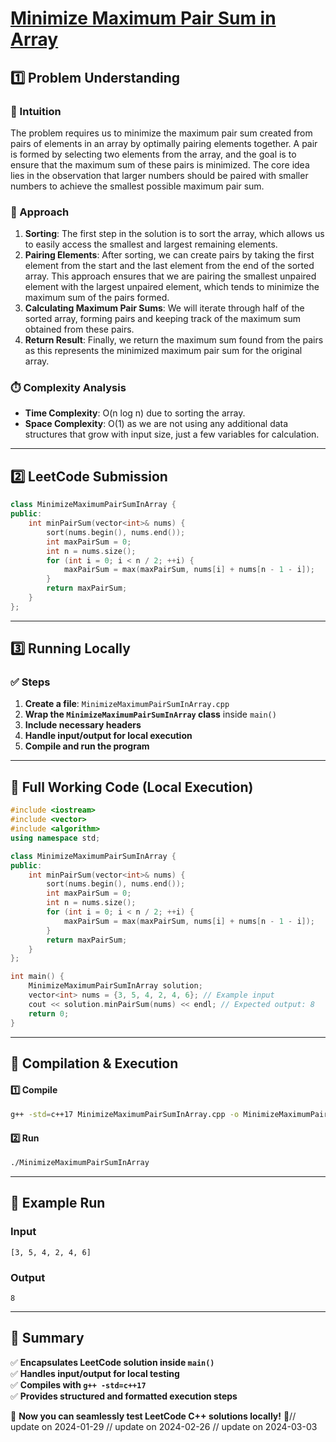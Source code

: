# **[Minimize Maximum Pair Sum in Array](https://leetcode.com/problems/minimize-maximum-pair-sum-in-array/description/)**  

## **1️⃣ Problem Understanding**  
### **📌 Intuition**  
The problem requires us to minimize the maximum pair sum created from pairs of elements in an array by optimally pairing elements together. A pair is formed by selecting two elements from the array, and the goal is to ensure that the maximum sum of these pairs is minimized. The core idea lies in the observation that larger numbers should be paired with smaller numbers to achieve the smallest possible maximum pair sum.

### **🚀 Approach**  
1. **Sorting**: The first step in the solution is to sort the array, which allows us to easily access the smallest and largest remaining elements.
2. **Pairing Elements**: After sorting, we can create pairs by taking the first element from the start and the last element from the end of the sorted array. This approach ensures that we are pairing the smallest unpaired element with the largest unpaired element, which tends to minimize the maximum sum of the pairs formed.
3. **Calculating Maximum Pair Sums**: We will iterate through half of the sorted array, forming pairs and keeping track of the maximum sum obtained from these pairs.
4. **Return Result**: Finally, we return the maximum sum found from the pairs as this represents the minimized maximum pair sum for the original array.

### **⏱️ Complexity Analysis**  
- **Time Complexity**: O(n log n) due to sorting the array.  
- **Space Complexity**: O(1) as we are not using any additional data structures that grow with input size, just a few variables for calculation.  

---  

## **2️⃣ LeetCode Submission**  
```cpp
class MinimizeMaximumPairSumInArray {
public:
    int minPairSum(vector<int>& nums) {
        sort(nums.begin(), nums.end());
        int maxPairSum = 0;
        int n = nums.size();
        for (int i = 0; i < n / 2; ++i) {
            maxPairSum = max(maxPairSum, nums[i] + nums[n - 1 - i]);
        }
        return maxPairSum;
    }
};  
```  

---  

## **3️⃣ Running Locally**  
### **✅ Steps**  
1. **Create a file**: `MinimizeMaximumPairSumInArray.cpp`  
2. **Wrap the `MinimizeMaximumPairSumInArray` class** inside `main()`  
3. **Include necessary headers**  
4. **Handle input/output for local execution**  
5. **Compile and run the program**  

---  

## **📝 Full Working Code (Local Execution)**  
```cpp
#include <iostream>
#include <vector>
#include <algorithm>
using namespace std;

class MinimizeMaximumPairSumInArray {
public:
    int minPairSum(vector<int>& nums) {
        sort(nums.begin(), nums.end());
        int maxPairSum = 0;
        int n = nums.size();
        for (int i = 0; i < n / 2; ++i) {
            maxPairSum = max(maxPairSum, nums[i] + nums[n - 1 - i]);
        }
        return maxPairSum;
    }
};

int main() {
    MinimizeMaximumPairSumInArray solution;
    vector<int> nums = {3, 5, 4, 2, 4, 6}; // Example input
    cout << solution.minPairSum(nums) << endl; // Expected output: 8
    return 0;
}  
```  

---  

## **🔧 Compilation & Execution**  
#### **1️⃣ Compile**  
```bash
g++ -std=c++17 MinimizeMaximumPairSumInArray.cpp -o MinimizeMaximumPairSumInArray
```  

#### **2️⃣ Run**  
```bash
./MinimizeMaximumPairSumInArray
```  

---  

## **🎯 Example Run**  
### **Input**  
```
[3, 5, 4, 2, 4, 6]
```  
### **Output**  
```
8
```  

---  

## **📌 Summary**  
✅ **Encapsulates LeetCode solution inside `main()`**  
✅ **Handles input/output for local testing**  
✅ **Compiles with `g++ -std=c++17`**  
✅ **Provides structured and formatted execution steps**  

🚀 **Now you can seamlessly test LeetCode C++ solutions locally!** 🚀// update on 2024-01-29
// update on 2024-02-26
// update on 2024-03-03
